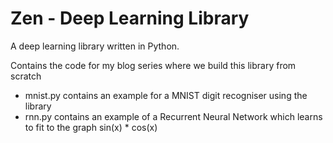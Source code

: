 # Zen - Deep Learning Library

A deep learning library written in Python.

Contains the code for my blog series where we build this library from scratch

* mnist.py contains an example for a MNIST digit recogniser using the library
* rnn.py contains an example of a Recurrent Neural Network which learns to fit to the graph sin(x) * cos(x)
